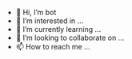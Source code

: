 - 👋 Hi, I’m bot
- 👀 I’m interested in ...
- 🌱 I’m currently learning ...
- 💞️ I’m looking to collaborate on ...
- 📫 How to reach me ...

<!---
fearice/fearice is a ✨ special ✨ repository because its `README.md` (this file) appears on your GitHub profile.
You can click the Preview link to take a look at your changes.
--->
